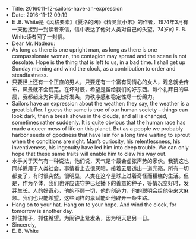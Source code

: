 - Title: 2016011-12-sailors-have-an-expression
- Date: 2016-11-12 09:19
- E .B. White是《风格要素》《夏洛的网》《精灵鼠小弟》的作者，1974年3月有一天他接到一封读者来信，信中表达了他对人类对自己的失望。74岁的 E. B. White读者回了一封信。
- Dear Mr. Nadeau:
- As long as there is one upright man, as long as there is one compassionate woman, the contagion may spread and the scene is not desolate. Hope is the thing that is left to us, in a bad time. I shall get up Sunday morning and wind the clock, as a contribution to order and steadfastness.
- 只要世上还有一个正直的男人，只要还有一个富有同情心的女人，观念就会传布，风景就不会荒芜。在坏时辰，希望是留给我们的好东西。每个礼拜日的早晨，我都起床为钟表上好发条，为秩序感和稳定性尽一份绵力。
- Sailors have an expression about the weather: they say, the weather is a great bluffer. I guess the same is true of our human society – things can look dark, then a break shows in the clouds, and all is changed, sometimes rather suddenly. It is quite obvious that the human race has made a queer mess of life on this planet. But as a people we probably harbor seeds of goodness that have lain for a long time waiting to sprout when the conditions are right. Man’s curiosity, his relentlessness, his inventiveness, his ingenuity have led him into deep trouble. We can only hope that these same traits will enable him to claw his way out.
- 水手关于天气有一种说法，他们说，天气是个最会虚张声势的家伙。我猜这也同样适用于人类社会，事情看上去很灰暗，接着云层透出一道光亮，所有一切都变了，有时很突然。很明显，人类在这个星球上过着奇怪而糟糕的生活。但是，作为个体，我们也许应该守护已经播下的善意的种子，等情况变好时，发芽生长。人的好奇心，他的不顾一切，他的创造力，他的聪明会给他带来大麻烦。我们也只能希望，这些同样的禀赋能让他辟开一条生路。
- Hang on to your hat. Hang on to your hope. And wind the clock, for tomorrow is another day.
- 抓住帽子，抓住希望。为闹钟上紧发条，因为明天是另一日。
- Sincerely,
- E. B. White
